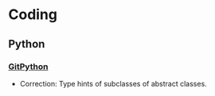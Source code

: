# Coding

## Python

### [GitPython](python.md)

* Correction: Type hints of subclasses of abstract classes.